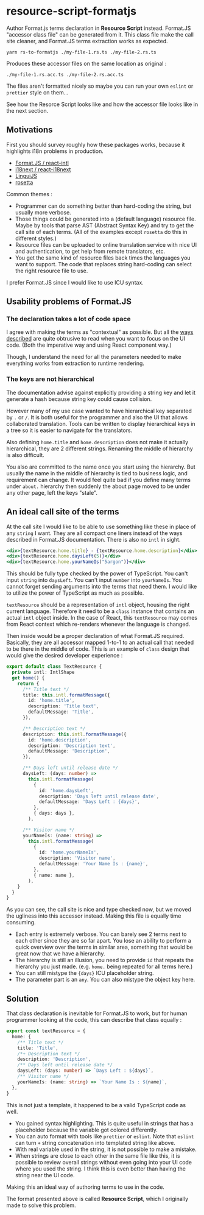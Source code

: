 # resource-script-formatjs

Author Format.js terms declaration in **Resource Script** instead. Format.JS "accessor class file" can be generated from it. This class file make the call site cleaner, and Format.JS terms extraction works as expected.

```
yarn rs-to-formatjs ./my-file-1.rs.ts ./my-file-2.rs.ts
```

Produces these accessor files on the same location as original :

```
./my-file-1.rs.acc.ts ./my-file-2.rs.acc.ts
```

The files aren't formatted nicely so maybe you can run your own `eslint` or `prettier` style on them...

See how the Resorce Script looks like and how the accessor file looks like in the next section.

## Motivations

First you should survey roughly how these packages works, because it highlights i18n problems in production.

- [Format.JS / react-intl](https://formatjs.io/)
- [i18next / react-i18next](https://react.i18next.com/)
- [LinguiJS](https://lingui.js.org/)
- [rosetta](https://github.com/lukeed/rosetta)

Common themes :

- Programmer can do something better than hard-coding the string, but usually more verbose.
- Those things could be generated into a (default language) resource file. Maybe by tools that parse AST (Abstract Syntax Key) and try to get the call site of each terms. (All of the examples except `rosetta` do this in different styles.)
- Resource files can be uploaded to online translation service with nice UI and authentication, to get help from remote translators, etc.
- You get the same kind of resource files back times the languages you want to support. The code that replaces string hard-coding can select the right resource file to use.

I prefer Format.JS since I would like to use ICU syntax.

## Usability problems of Format.JS

### The declaration takes a lot of code space

I agree with making the terms as "contextual" as possible. But all the [ways described](https://formatjs.io/docs/getting-started/message-declaration) are quite obtrusive to read when you want to focus on the UI code. (Both the imperative way and using React component way.)

Though, I understand the need for all the parameters needed to make everything works from extraction to runtime rendering.

### The keys are not hierarchical

The documentation advise against explicitly providing a string key and let it generate a hash because string key could cause collision.

However many of my use case wanted to have hierarchical key separated by `.` or `/`. It is both useful for the programmer and also the UI that allows collaborated translation. Tools can be written to display hierarchical keys in a tree so it is easier to navigate for the translators.

Also defining `home.title` and `home.description` does not make it actually hierarchical, they are 2 different strings. Renaming the middle of hierarchy is also difficult.

You also are committed to the name once you start using the hierarchy. But usually the name in the middle of hierarchy is tied to business logic, and requirement can change. It would feel quite bad if you define many terms under `about.` hierarchy then suddenly the about page moved to be under any other page, left the keys "stale".

## An ideal call site of the terms

At the call site I would like to be able to use something like these in place of any `string` I want. They are all compact one liners instead of the ways described in Format.JS documentation. There is also no `intl` in sight.

```jsx
<div>{textResource.home.title} - {textResource.home.description}</div>
<div>{textResource.home.daysLeft(5)}</div>
<div>{textResource.home.yourNameIs("5argon")}</div>
```

This should be fully type checked by the power of TypeScript. You can't input `string` into `daysLeft`. You can't input `number` into `yourNameIs`. You cannot forget sending arguments into the terms that need them. I would like to utilize the power of TypeScript as much as possible.

`textResource` should be a representation of `intl` object, housing the right current language. Therefore it need to be a `class` instance that contains an actual `intl` object inside. In the case of React, this `textResource` may comes from React context which re-renders whenever the language is changed.

Then inside would be a proper declaration of what Format.JS required. Basically, they are all accessor mapped 1-to-1 to an actual call that needed to be there in the middle of code. This is an example of `class` design that would give the desired developer experience :

```ts
export default class TextResource {
  private intl: IntlShape
  get home() {
    return {
      /** Title text */
      title: this.intl.formatMessage({
        id: 'home.title',
        description: 'Title text',
        defaultMessage: 'Title',
      }),

      /** Description text */
      description: this.intl.formatMessage({
        id: 'home.description',
        description: 'Description text',
        defaultMessage: 'Description',
      }),

      /** Days left until release date */
      daysLeft: (days: number) =>
        this.intl.formatMessage(
          {
            id: 'home.daysLeft',
            description: 'Days left until release date',
            defaultMessage: 'Days Left : {days}',
          },
          { days: days },
        ),

      /** Visitor name */
      yourNameIs: (name: string) =>
        this.intl.formatMessage(
          {
            id: 'home.yourNameIs',
            description: 'Visitor name',
            defaultMessage: 'Your Name Is : {name}',
          },
          { name: name },
        ),
    }
  }
}
```

As you can see, the call site is nice and type checked now, but we moved the ugliness into this accessor instead. Making this file is equally time consuming.

- Each entry is extremely verbose. You can barely see 2 terms next to each other since they are so far apart. You lose an ability to perform a quick overview over the terms in similar area, something that would be great now that we have a hierarchy.
- The hierarchy is still an illusion, you need to provide `id` that repeats the hierarchy you just made. (e.g. `home.` being repeated for all terms here.)
- You can still mistype the `{days}` ICU placeholder string.
- The parameter part is an `any`. You can also mistype the object key here.

## Solution

That class declaration is inevitable for Format.JS to work, but for human programmer looking at the code, this can describe that class equally :

```ts
export const textResource = {
  home: {
    /** Title text */
    title: 'Title',
    /*+ Description text */
    description: 'Description',
    /** Days left until release date */
    daysLeft: (days: number) => `Days Left : ${days}`,
    /** Visitor name */
    yourNameIs: (name: string) => `Your Name Is : ${name}`,
  },
}
```

This is not just a template, it happened to be a valid TypeScript code as well.

- You gained syntax highlighting. This is quite useful in strings that has a placeholder because the variable got colored differently.
- You can auto format with tools like `prettier` or `eslint`. Note that `eslint` can turn `+` string concatenation into templated string like above.
- With real variable used in the string, it is not possible to make a mistake.
- When strings are close to each other in the same file like this, it is possible to review overall strings without even going into your UI code where you used the string. I think this is even better than having the string near the UI code.

Making this an ideal way of authoring terms to use in the code.

The format presented above is called **Resource Script**, which I originally made to solve this problem.

